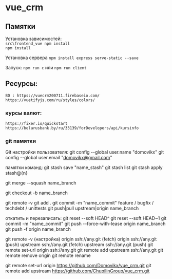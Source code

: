 # vue_crm

## Памятки

Установка зависимостей:  
`src\frontend_vue npm install`  
`npm install`

Установка сервера
`npm install express serve-static --save`

Запуск:
`npm run c` или `npm run client`

## Ресурсы:

`BD : https://vuecrm200711.firebaseio.com/`  
`https://vuetifyjs.com/ru/styles/colors/`

### курсы валют:

`https://fixer.io/quickstart`
`https://belarusbank.by/ru/33139/forDevelopers/api/kursinfo`

### git памятки

Git настройки пользователя:
git config --global user.name "domovikx"
git config --global user.email "domovikx@gmail.com"

памятки команд:
git stash save "name_stash"
git stash list
git stash apply stash@{n}

git merge --squash name_branch

git checkout -b name_branch

git remote -v
git add .
git commit -m "name_commit"
feature / bugfix / techdebt / unittests
git push|pull upstream|origin name_branch

откатить и перезаписать:
git reset --soft HEAD^
git reset --soft HEAD~1
git commit -m "name_commit"
git push --force-with-lease origin name_branch
git push -f origin name_branch

git remote -v (настройка)
origin ssh://any.git (fetch)
origin ssh://any.git (push)
upstream ssh://any.git (fetch)
upstream ssh://any.git (push)
git remote set-url origin ssh://any.git
git remote add upstream ssh://any.git
git remote remove origin
git remote rename

git remote set-url origin https://github.com/Domovikx/vue_crm.git
git remote add upstream https://github.com/ChupilinGroup/vue_crm.git
